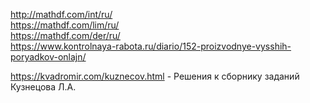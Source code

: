 http://mathdf.com/int/ru/  
https://mathdf.com/lim/ru/  
https://mathdf.com/der/ru/  
https://www.kontrolnaya-rabota.ru/diario/152-proizvodnye-vysshih-poryadkov-onlajn/   
  
https://kvadromir.com/kuznecov.html - Решения к сборнику заданий Кузнецова Л.А.  
